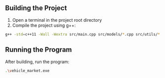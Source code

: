 ## Building the Project

1. Open a terminal in the project root directory
2. Compile the project using g++:

```bash
g++ -std=c++11 -Wall -Wextra src/main.cpp src/models/*.cpp src/utils/*.cpp -o vehicle_market.exe
```

## Running the Program

After building, run the program:

```bash
.\vehicle_market.exe
```
